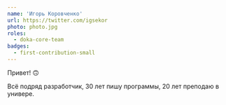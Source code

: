 ```yaml
---
name: 'Игорь Коровченко'
url: https://twitter.com/igsekor
photo: photo.jpg
roles:
  - doka-core-team
badges:
  - first-contribution-small
---
```


Привет! 🙃

Всё подряд разработчик, 30 лет пишу программы, 20 лет преподаю в универе.

